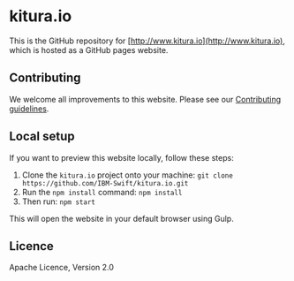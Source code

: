# kitura.io
This is the GitHub repository for [http://www.kitura.io](http://www.kitura.io), which is hosted as a GitHub pages website.

## Contributing
We welcome all improvements to this website.  Please see our [Contributing guidelines](CONTRIBUTING.md).


## Local setup
If you want to preview this website locally, follow these steps:

1. Clone the `kitura.io` project onto your machine:
`git clone https://github.com/IBM-Swift/kitura.io.git`
2. Run the `npm install` command:
`npm install`
3. Then run:
`npm start`

This will open the website in your default browser using Gulp.

## Licence
Apache Licence, Version 2.0
